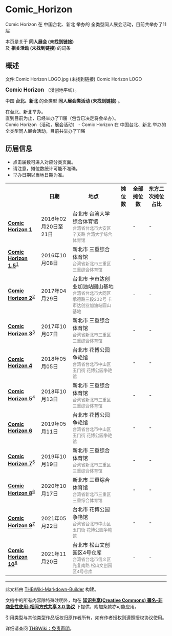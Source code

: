 # Comic_Horizon

<!-- source html: G:\repos\THBWiki-Markdown-Builder\THBWikiMarkdown\Temp\main\5\55\ns0%3AComic_Horizon.html -->

Comic Horizon 在 中国台北、新北 举办的  全类型同人展会活动，目前共举办了11届

本页是关于 **同人展会 (未找到链接)**   
及 **相关活动 (未找到链接)** 的词条
## 概述
文件:Comic Horizon LOGO.jpg (未找到链接)  Comic Horizon LOGO
  
<big> **Comic Horizon** </big>（漫创地平线）。  
  
  
  
  
中国 **台北、新北** 的全类型 **同人展会类活动 (未找到链接)** 。  
  
在台北、新北举办。  
直到目前为止，已经举办了11届（包含已决定将会举办）。  
Comic Horizon（活动，展会活动） - Comic Horizon 在 中国台北、新北 举办的  全类型同人展会活动，目前共举办了11届
## 历届信息
- 点击届数可进入对应分类页面。
- 请注意，摊位数统计可能不准确。
- 举办日期以当地日期为准。


<table>
<tbody><tr><th> </th><th>日期</th><th>地点</th><th>摊位数</th><th>全部摊位数</th><th>东方二次摊位占比</th></tr>
<tr><td id="1"><b><a href="/展会作品列表?e=Comic+Horizon%231">Comic Horizon 1</a></b></td><td id="ev-1">2016年02月20日至21日</td><td>台北市 台湾大学综合体育馆<br><small><span style="color:grey;">台湾省台北市大安区辛亥路 台湾大学综合体育馆</span></small></td><td></td><td>-</td><td>-</td></tr><tr><td id="1_5"><b><a href="/展会作品列表?e=Comic+Horizon%231_5">Comic Horizon 1.5</a></b><sup id="cite_ref-1" class="reference"><a href="#cite_note-1">1</a></sup></td><td id="ev-2">2016年10月08日</td><td>新北市 三重综合体育馆<br><small><span style="color:grey;">台湾省新北市三重区 三重综合体育馆</span></small></td><td></td><td>-</td><td>-</td></tr>
<tr><td id="2"><b><a href="/展会作品列表?e=Comic+Horizon%232">Comic Horizon 2</a></b><sup id="cite_ref-2" class="reference"><a href="#cite_note-2">2</a></sup></td><td id="ev-3">2017年04月29日</td><td>台北市 卡市达创业加油站圆山基地<br><small><span style="color:grey;">台湾省台北市大同区承德路三段232号 卡市达创业加油站圆山基地</span></small></td><td></td><td>-</td><td>-</td></tr>
<tr><td id="3"><b><a href="/展会作品列表?e=Comic+Horizon%233">Comic Horizon 3</a></b><sup id="cite_ref-3" class="reference"><a href="#cite_note-3">3</a></sup></td><td id="ev-4">2017年10月07日</td><td>新北市 三重综合体育馆<br><small><span style="color:grey;">台湾省新北市三重区 三重综合体育馆</span></small></td><td></td><td>-</td><td>-</td></tr>
<tr><td id="4"><b><a href="/展会作品列表?e=Comic+Horizon%234">Comic Horizon 4</a></b></td><td id="ev-5">2018年05月05日</td><td>台北市 花博公园争艳馆<br><small><span style="color:grey;">台湾省台北市中山区玉门街 花博公园争艳馆</span></small></td><td></td><td>-</td><td>-</td></tr>
<tr><td id="5"><b><a href="/展会作品列表?e=Comic+Horizon%235">Comic Horizon 5</a></b><sup id="cite_ref-4" class="reference"><a href="#cite_note-4">4</a></sup></td><td id="ev-6">2018年10月13日</td><td>新北市 三重综合体育馆<br><small><span style="color:grey;">台湾省新北市三重区 三重综合体育馆</span></small></td><td></td><td>-</td><td>-</td></tr>
<tr><td id="6"><b><a href="/展会作品列表?e=Comic+Horizon%236">Comic Horizon 6</a></b></td><td id="ev-7">2019年05月11日</td><td>台北市 花博公园争艳馆<br><small><span style="color:grey;">台湾省台北市中山区玉门街 花博公园争艳馆</span></small></td><td></td><td>-</td><td>-</td></tr>
<tr><td id="7"><b><a href="/展会作品列表?e=Comic+Horizon%237">Comic Horizon 7</a></b><sup id="cite_ref-5" class="reference"><a href="#cite_note-5">5</a></sup></td><td id="ev-8">2019年10月19日</td><td>新北市 三重综合体育馆<br><small><span style="color:grey;">台湾省新北市三重区 三重综合体育馆</span></small></td><td></td><td>-</td><td>-</td></tr>
<tr><td id="8"><b><a href="/展会作品列表?e=Comic+Horizon%238">Comic Horizon 8</a></b><sup id="cite_ref-6" class="reference"><a href="#cite_note-6">6</a></sup></td><td id="ev-9">2020年10月17日</td><td>新北市 三重综合体育馆<br><small><span style="color:grey;">台湾省新北市三重区 三重综合体育馆</span></small></td><td></td><td>-</td><td>-</td></tr>
<tr><td id="9"><b><a href="/展会作品列表?e=Comic+Horizon%239">Comic Horizon 9</a></b><sup id="cite_ref-7" class="reference"><a href="#cite_note-7">7</a></sup></td><td id="ev-10">2021年05月22日</td><td>台北市 花博公园争艳馆<br><small><span style="color:grey;">台湾省台北市中山区玉门街 花博公园争艳馆</span></small></td><td></td><td>-</td><td>-</td></tr>
<tr><td id="10"><b><a href="/展会作品列表?e=Comic+Horizon%2310">Comic Horizon 10</a></b><sup id="cite_ref-8" class="reference"><a href="#cite_note-8">8</a></sup></td><td id="ev-11">2021年11月20日</td><td>台北市 松山文创园区4号仓库<br><small><span style="color:grey;">台湾省台北市信义区光复南路 松山文创园区4号仓库</span></small></td><td></td><td>-</td><td>-</td></tr>
</tbody></table>



[^cite_note-1]: 百合主题Only。

  
  






---

此文档由 [THBWiki-Markdown-Builder](https://github.com/Delsin-Yu/THBWiki-Markdown-Builder) 构建。

文档中的所有内容除特殊注明外，均在 [**知识共享(Creative Commons) 署名-非商业性使用-相同方式共享 3.0 协议**](https://creativecommons.org/licenses/by-sa/3.0/deed.zh-hans) 下提供，附加条款亦可能应用。

引用类型与其他类型作品版权归原作者所有，如有作者授权则遵照授权协议使用。

详细请查阅 [THBWiki：免责声明](https://thbwiki.cc/THBWiki:%E5%85%8D%E8%B4%A3%E5%A3%B0%E6%98%8E)。

